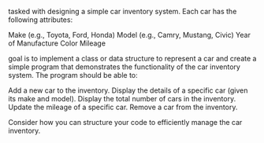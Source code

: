tasked with designing a simple car inventory system. Each car has the following attributes:

Make (e.g., Toyota, Ford, Honda)
Model (e.g., Camry, Mustang, Civic)
Year of Manufacture
Color
Mileage

goal is to implement a class or data structure to represent a car and create a simple program that demonstrates the functionality of the car inventory system. The program should be able to:

Add a new car to the inventory.
Display the details of a specific car (given its make and model).
Display the total number of cars in the inventory.
Update the mileage of a specific car.
Remove a car from the inventory.

Consider how you can structure your code to efficiently manage the car inventory.
